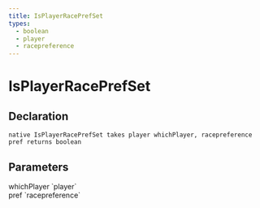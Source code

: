 ```yaml
---
title: IsPlayerRacePrefSet
types:
  - boolean
  - player
  - racepreference
---
```


# IsPlayerRacePrefSet

## Declaration

```
native IsPlayerRacePrefSet takes player whichPlayer, racepreference pref returns boolean
```

## Parameters
<dl>
  <dt>whichPlayer `player`</dt>
  <dd></dd>

  <dt>pref `racepreference`</dt>
  <dd></dd>
</dl>